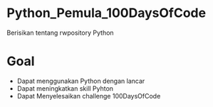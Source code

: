 # Python_Pemula_100DaysOfCode
Berisikan tentang rwpository Python 
# Goal
- Dapat menggunakan Python dengan lancar
- Dapat meningkatkan skill Pyhton
- Dapat Menyelesaikan challenge 100DaysOfCode
